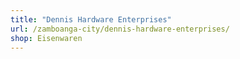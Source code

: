 ```yaml
---
title: "Dennis Hardware Enterprises"
url: /zamboanga-city/dennis-hardware-enterprises/
shop: Eisenwaren
---
```

